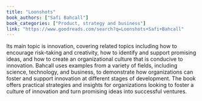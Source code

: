```yaml
---
title: "Loonshots"
book_authors: ["Safi Bahcall"]
book_categories: ["Product, strategy and business"]
link: "https://www.goodreads.com/search?q=Loonshots+Safi+Bahcall"
---
```


Its main topic is innovation, covering related topics including how to encourage risk-taking and creativity, how to identify and support promising ideas, and how to create an organizational culture that is conducive to innovation. Bahcall uses examples from a variety of fields, including science, technology, and business, to demonstrate how organizations can foster and support innovation at different stages of development. The book offers practical strategies and insights for organizations looking to foster a culture of innovation and turn promising ideas into successful ventures.